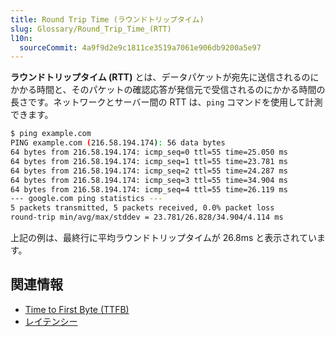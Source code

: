 ```yaml
---
title: Round Trip Time (ラウンドトリップタイム)
slug: Glossary/Round_Trip_Time_(RTT)
l10n:
  sourceCommit: 4a9f9d2e9c1811ce3519a7061e906db9200a5e97
---
```

**ラウンドトリップタイム (RTT)** とは、データパケットが宛先に送信されるのにかかる時間と、そのパケットの確認応答が発信元で受信されるのにかかる時間の長さです。ネットワークとサーバー間の RTT は、`ping` コマンドを使用して計測できます。

```bash
$ ping example.com
PING example.com (216.58.194.174): 56 data bytes
64 bytes from 216.58.194.174: icmp_seq=0 ttl=55 time=25.050 ms
64 bytes from 216.58.194.174: icmp_seq=1 ttl=55 time=23.781 ms
64 bytes from 216.58.194.174: icmp_seq=2 ttl=55 time=24.287 ms
64 bytes from 216.58.194.174: icmp_seq=3 ttl=55 time=34.904 ms
64 bytes from 216.58.194.174: icmp_seq=4 ttl=55 time=26.119 ms
--- google.com ping statistics ---
5 packets transmitted, 5 packets received, 0.0% packet loss
round-trip min/avg/max/stddev = 23.781/26.828/34.904/4.114 ms
```

上記の例は、最終行に平均ラウンドトリップタイムが 26.8ms と表示されています。

## 関連情報

- [Time to First Byte (TTFB)](/ja/docs/Glossary/time_to_first_byte)
- [レイテンシー](/ja/docs/Glossary/Latency)
